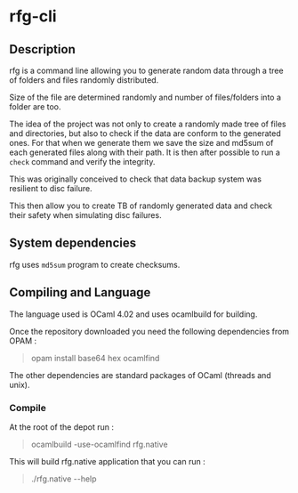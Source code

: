 # rfg-cli

## Description

rfg is a command line allowing you to generate random data through a tree of
folders and files randomly distributed.

Size of the file are determined randomly and number of files/folders into a
folder are too.

The idea of the project was not only to create a randomly made tree of files
and directories, but also to check if the data are conform to the generated
ones. For that when we generate them we save the size and md5sum of each
generated files along with their path. It is then after possible to run a
`check` command and verify the integrity.

This was originally conceived to check that data backup system was resilient to
disc failure.

This then allow you to create TB of randomly generated data and check their
safety when simulating disc failures.

## System dependencies

rfg uses `md5sum` program to create checksums.

## Compiling and Language

The language used is OCaml 4.02 and uses ocamlbuild for building.

Once the repository downloaded you need the following dependencies from OPAM :
> opam install base64 hex ocamlfind

The other dependencies are standard packages of OCaml (threads and unix).

### Compile

At the root of the depot run :
> ocamlbuild -use-ocamlfind rfg.native

This will build rfg.native application that you can run :
> ./rfg.native --help
